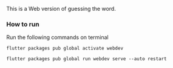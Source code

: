 This is a Web version of guessing the word.

### How to run
Run the following commands on terminal
```
flutter packages pub global activate webdev
```
```
flutter packages pub global run webdev serve --auto restart
```
